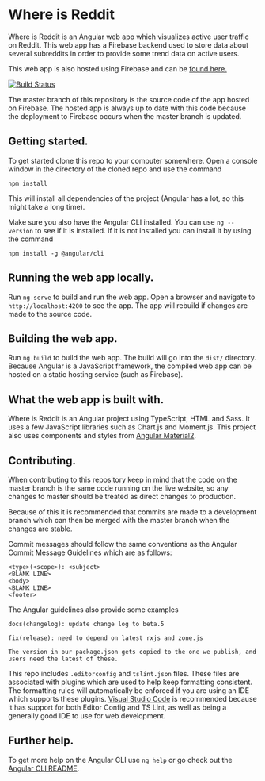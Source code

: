 # Where is Reddit
Where is Reddit is an Angular web app which visualizes active user traffic on Reddit.
This web app has a Firebase backend used to store data about several subreddits in order to
provide some trend data on active users.

This web app is also hosted using Firebase and can be [found here.](https://where-is-reddit.firebaseapp.com/)

[![Build Status](https://travis-ci.org/thomas-crane/where-is-reddit.svg?branch=master)](https://travis-ci.org/thomas-crane/where-is-reddit)

The master branch of this repository is the source code of the app hosted on Firebase. The hosted app is always up to date with this code because the deployment to Firebase occurs when the master branch is updated.

## Getting started.
To get started clone this repo to your computer somewhere.
Open a console window in the directory of the cloned repo and use the command

`npm install`

This will install all dependencies of the project (Angular has a lot, so this might take a long time).

Make sure you also have the Angular CLI installed. You can use `ng --version` to see if it is installed.
If it is not installed you can install it by using the command

`npm install -g @angular/cli`

## Running the web app locally.
Run `ng serve` to build and run the web app. Open a browser and navigate to `http://localhost:4200` to see the app.
The app will rebuild if changes are made to the source code.

## Building the web app.
Run `ng build` to build the web app. The build will go into the `dist/` directory.
Because Angular is a JavaScript framework, the compiled web app can be hosted on a static hosting service (such as Firebase).

## What the web app is built with.
Where is Reddit is an Angular project using TypeScript, HTML and Sass. It uses a few JavaScript libraries such as Chart.js and Moment.js.
This project also uses components and styles from [Angular Material2](https://github.com/angular/material2/blob/master/README.md).

## Contributing.
When contributing to this repository keep in mind that the code on the master branch is the same code running on the live website, so any changes to master should be treated as direct changes to production.

Because of this it is recommended that commits are made to a development branch which can then be merged with the master branch when the changes are stable.

Commit messages should follow the same conventions as the Angular Commit Message Guidelines which are as follows:
```
<type>(<scope>): <subject>
<BLANK LINE>
<body>
<BLANK LINE>
<footer>
```

The Angular guidelines also provide some examples

```
docs(changelog): update change log to beta.5
```
```
fix(release): need to depend on latest rxjs and zone.js

The version in our package.json gets copied to the one we publish, and users need the latest of these.
```

This repo includes `.editorconfig` and `tslint.json` files. These files are associated with plugins which are used to help keep formatting consistent. The formatting rules will automatically be enforced if you are using an IDE which supports these plugins. [Visual Studio Code](https://code.visualstudio.com/) is recommended because it has support for both Editor Config and TS Lint, as well as being a generally good IDE to use for web development.

## Further help.

To get more help on the Angular CLI use `ng help` or go check out the [Angular CLI README](https://github.com/angular/angular-cli/blob/master/README.md).